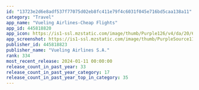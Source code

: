 ```yaml
---
id: "13723e2d6e8adf537f77075d02eb8fc411e79f4c6031f045e716bd5caa138a11"
category: "Travel"
app_name: "Vueling Airlines-Cheap Flights"
app_id: 445818820
app_icon: https://is1-ssl.mzstatic.com/image/thumb/Purple126/v4/da/20/65/da2065f6-4164-ad38-c27f-52c3d0c0a5a7/AppIcon-0-0-1x_U007emarketing-0-5-0-85-220.png/1024x1024bb.png
app_screenshot: https://is1-ssl.mzstatic.com/image/thumb/PurpleSource116/v4/21/64/22/2164228b-96fa-413c-b3ed-c34f16ddc7f9/3f19a2be-478c-450e-adff-da6ac159e9a6_1-EN.png/1242x2688bb.png
publisher_id: 445818823
publisher_name: "Vueling Airlines S.A."
rank: 334
most_recent_release: 2024-01-11 00:00:00
release_count_in_past_year: 33
release_count_in_past_year_category: 17
release_count_in_past_year_top_in_category: 35
---
```

